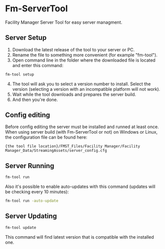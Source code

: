 # Fm-ServerTool
Facility Manager Server Tool for easy server managment.

## Server Setup
1. Download the latest release of the tool to your server or PC.
2. Rename the file to something more convenient (for example "fm-tool").
3. Open command line in the folder where the downloaded file is located and enter this command:
```sh
fm-tool setup
```
4. The tool will ask you to select a version number to install. Select the version (selecting a version with an incompatible platform will not work).
5. Wait while the tool downloads and prepares the server build.
6. And then you're done.

## Config editing
Before config editing the server must be installed and runned at least once.
When using server build (with Fm-ServerTool or not) on Windows or Linux, the configuration file can be found here:
```
{the tool file location}/FMST_Files/Facility Manager/Facility Manager_Data/StreamingAssets/server_config.cfg
```

## Server Running
```sh
fm-tool run
```
Also it's possible to enable auto-updates with this command (updates will be checking every 10 minutes):
```sh
fm-tool run -auto-update
```

## Server Updating
```sh
fm-tool update
```
This command will find latest version that is compatible with the installed one.
